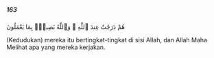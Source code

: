 ##### 163

<span class="ayah">هُمْ دَرَجَٰتٌ عِندَ ٱللَّهِ ۗ وَٱللَّهُ بَصِيرٌۢ بِمَا يَعْمَلُونَ</span>

<span class="ayah_translation">(Kedudukan) mereka itu bertingkat-tingkat di sisi Allah, dan Allah Maha Melihat apa yang mereka kerjakan.</span>
